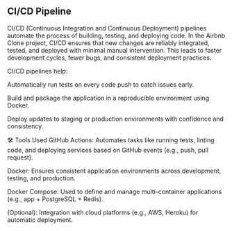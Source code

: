 ## CI/CD Pipeline
CI/CD (Continuous Integration and Continuous Deployment) pipelines automate the process of building, testing, and deploying code. In the Airbnb Clone project, CI/CD ensures that new changes are reliably integrated, tested, and deployed with minimal manual intervention. This leads to faster development cycles, fewer bugs, and consistent deployment practices.

CI/CD pipelines help:

Automatically run tests on every code push to catch issues early.

Build and package the application in a reproducible environment using Docker.

Deploy updates to staging or production environments with confidence and consistency.

🛠️ Tools Used
GitHub Actions: Automates tasks like running tests, linting code, and deploying services based on GitHub events (e.g., push, pull request).

Docker: Ensures consistent application environments across development, testing, and production.

Docker Compose: Used to define and manage multi-container applications (e.g., app + PostgreSQL + Redis).

(Optional): Integration with cloud platforms (e.g., AWS, Heroku) for automatic deployment.


